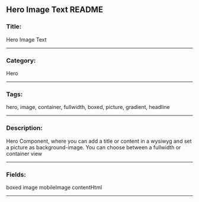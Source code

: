 ## Hero Image Text README

### Title:

Hero Image Text

---

### Category:

Hero

---

### Tags:

hero, image, container, fullwidth, boxed, picture, gradient, headline

---

### Description:

Hero Component, where you can add a title or content in a wysiwyg and set a picture as background-image. You can choose between a fullwidth or container view

---

### Fields:

boxed
image
mobileImage
contentHtml

---
